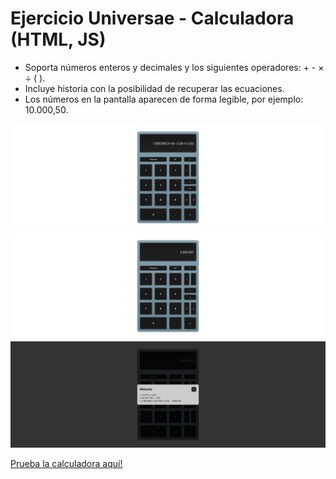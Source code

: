 # Ejercicio Universae - Calculadora (HTML, JS)

- Soporta números enteros y decimales y los siguientes operadores: + - &times; &div; ( ).
- Incluye historia con la posibilidad de recuperar las ecuaciones.
- Los números en la pantalla aparecen de forma legible, por ejemplo: 10.000,50.

![Screenshot 3](docs/screenshot3.png)
![Screenshot 2](docs/screenshot2.png)
![Screenshot 1](docs/screenshot1.png)

[Prueba la calculadora aquí!](https://cima-alfa.github.io/Universae/Lenguajes-de-marcas/Ejercicio2--Calculadora/)